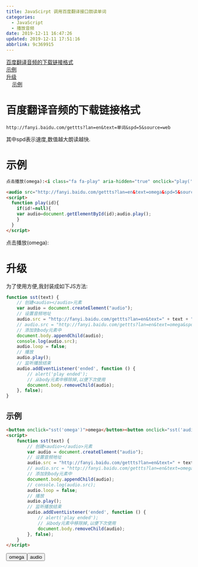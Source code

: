 ```yaml
---
title: JavaScirpt 调用百度翻译接口朗读单词
categories: 
  - JavaScript
  - 播放音频
date: 2019-12-11 16:47:26
updated: 2019-12-11 17:51:16
abbrlink: 9c369915
---
```

<div id='my_toc'><a href="/blog/9c369915/#百度翻译音频的下载链接格式">百度翻译音频的下载链接格式</a><br/><a href="/blog/9c369915/#示例">示例</a><br/><a href="/blog/9c369915/#升级">升级</a><br/>&nbsp;&nbsp;&nbsp;&nbsp;<a href="/blog/9c369915/#示例">示例</a><br/></div><!--more-->
<script>if (navigator.platform.search('arm')==-1){document.getElementById('my_toc').style.display = 'none';}
var e,p = document.getElementsByTagName('p');while (p.length>0) {e = p[0];e.parentElement.removeChild(e);}
</script>

<!--end-->
# 百度翻译音频的下载链接格式
```
http://fanyi.baidu.com/gettts?lan=en&text=单词&spd=5&source=web
```
其中spd表示速度,数值越大朗读越快.
# 示例
```html
点击播放(omega):<i class="fa fa-play" aria-hidden="true" onclick="play('audioID5JswJWS3')"></i>

<audio src="http://fanyi.baidu.com/gettts?lan=en&text=omega&spd=5&source=web" id="audioID5JswJWS3"></audio>
<script>
  function play(id){
    if(id!=null){
    var audio=document.getElementById(id);audio.play();
    }
  }
</script>
```
点击播放(omega):<i class="fa fa-play" aria-hidden="true" onclick="play('audioID5JswJWS3')"></i>

<audio src="http://fanyi.baidu.com/gettts?lan=en&text=omega&spd=5&source=web" id="audioID5JswJWS3"></audio>
<script>
  function play(id){
    if(id!=null){
    var audio=document.getElementById(id);audio.play();
    }
  }
</script>

# 升级
为了使用方便,我封装成如下JS方法:
```javascript
function sst(text) {
    // 创建<audio></audio>元素
    var audio = document.createElement("audio");
    // 设置音频地址
    audio.src = "http://fanyi.baidu.com/gettts?lan=en&text=" + text + "&spd=5&source=web";
    // audio.src = "http://fanyi.baidu.com/gettts?lan=en&text=omega&spd=5&source=web";
    // 添加到body元素中
    document.body.appendChild(audio);
    console.log(audio.src);
    audio.loop = false;
    // 播放
    audio.play();
    // 监听播放结束
    audio.addEventListener('ended', function () {
        // alert('play ended');
        // 从body元素中移除掉,以便下次使用
        document.body.removeChild(audio);
    }, false);
}
```
## 示例
```html
<button onclick="sst('omega')">omega</button><button onclick="sst('audio')">audio</button>
<script>
    function sst(text) {
        // 创建<audio></audio>元素
        var audio = document.createElement("audio");
        // 设置音频地址
        audio.src = "http://fanyi.baidu.com/gettts?lan=en&text=" + text + "&spd=5&source=web";
        // audio.src = "http://fanyi.baidu.com/gettts?lan=en&text=omega&spd=5&source=web";
        // 添加到body元素中
        document.body.appendChild(audio);
        // console.log(audio.src);
        audio.loop = false;
        // 播放
        audio.play();
        // 监听播放结束
        audio.addEventListener('ended', function () {
            // alert('play ended');
            // 从body元素中移除掉,以便下次使用
            document.body.removeChild(audio);
        }, false);
    }
</script>
```

<button onclick="sst('omega')">omega</button><button onclick="sst('audio')">audio</button>
<script>
    function sst(text) {
        var audio = document.createElement("audio");
        audio.src = "http://fanyi.baidu.com/gettts?lan=en&text=" + text + "&spd=5&source=web";
        document.body.appendChild(audio);
        audio.loop = false;
        audio.play();
        audio.addEventListener('ended', function () {
            document.body.removeChild(audio);
        }, false);
    }
</script>
